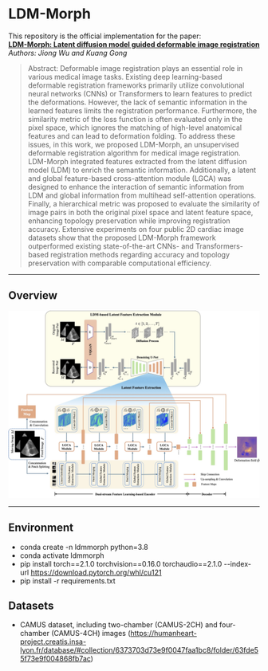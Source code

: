 # LDM-Morph

This repository is the official implementation for the paper:  
**[LDM-Morph: Latent diffusion model guided deformable image registration](https://arxiv.org/pdf/2411.15426)**  
*Authors: Jiong Wu and Kuang Gong*

>Abstract: Deformable image registration plays an essential role in various medical image tasks. Existing deep learning-based deformable registration frameworks primarily utilize convolutional neural networks (CNNs) or Transformers to learn features to predict the deformations. However, the lack of semantic information in the learned features limits the registration performance. Furthermore, the similarity metric of the loss function is often evaluated only in the pixel space, which ignores the matching of high-level anatomical features and can lead to deformation folding. To address these issues, in this work, we proposed LDM-Morph, an unsupervised deformable registration algorithm for medical image registration. LDM-Morph integrated features extracted from the latent diffusion model (LDM) to enrich the semantic information. Additionally, a latent and global feature-based cross-attention module (LGCA) was designed to enhance the interaction of semantic information from LDM and global information from multihead self-attention operations. Finally, a hierarchical metric was proposed to evaluate the similarity of image pairs in both the original pixel space and latent feature space, enhancing topology preservation while improving registration accuracy. Extensive experiments on four public 2D cardiac image datasets show that the proposed LDM-Morph framework outperformed existing state-of-the-art CNNs- and Transformers-based registration methods regarding accuracy and topology preservation with comparable computational efficiency.



---

## Overview

<p align="center">
  <img src="documents/fig1_architecture.jpg" alt="Figure 1 Overview" width="800">
  <br>
</p>

---

## Environment

- conda create -n ldmmorph python=3.8
- conda activate ldmmorph
- pip install torch==2.1.0 torchvision==0.16.0 torchaudio==2.1.0 --index-url https://download.pytorch.org/whl/cu121
- pip install -r requirements.txt

## Datasets
- CAMUS dataset, including two-chamber (CAMUS-2CH) and four-chamber (CAMUS-4CH) images (https://humanheart-project.creatis.insa-lyon.fr/database/#collection/6373703d73e9f0047faa1bc8/folder/63fde55f73e9f004868fb7ac)
